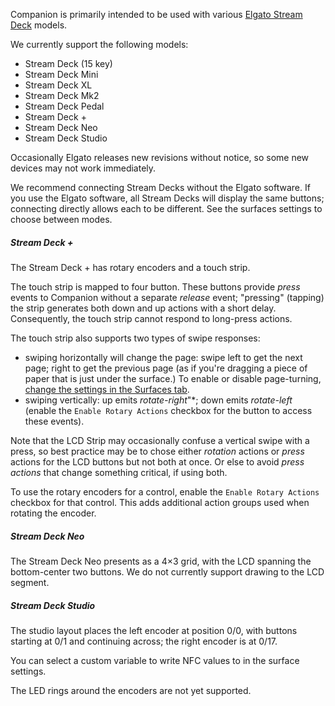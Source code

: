 Companion is primarily intended to be used with various [Elgato Stream Deck](https://www.elgato.com/en/stream-deck) models.

We currently support the following models:

- Stream Deck (15 key)
- Stream Deck Mini
- Stream Deck XL
- Stream Deck Mk2
- Stream Deck Pedal
- Stream Deck +
- Stream Deck Neo
- Stream Deck Studio

Occasionally Elgato releases new revisions without notice, so some new devices may not work immediately.

We recommend connecting Stream Decks without the Elgato software. If you use the Elgato software, all Stream Decks will display the same buttons; connecting directly allows each to be different. See the surfaces settings to choose between modes.

##### Stream Deck +

The Stream Deck + has rotary encoders and a touch strip.

The touch strip is mapped to four button. These buttons provide *press* events to Companion without a separate *release* event; "pressing" (tapping) the strip generates both down and up actions with a short delay. Consequently, the touch strip cannot respond to long-press actions.

The touch strip also supports two types of swipe responses: 
- swiping horizontally will change the page: swipe left to get the next page; right to get the previous page (as if you're dragging a piece of paper that is just under the surface.) To enable or disable page-turning, [change the settings in the Surfaces tab](#3_config/surfaces.md).
- swiping vertically: up emits *rotate-right*"*; down emits *rotate-left* (enable the `Enable Rotary Actions` checkbox for the button to access these events).

Note that the LCD Strip may occasionally confuse a vertical swipe with a press, so best practice may be to chose either *rotation* actions or *press* actions for the LCD buttons but not both at once. Or else to avoid *press actions* that change something critical, if using both.

To use the rotary encoders for a control, enable the `Enable Rotary Actions` checkbox for that control. This adds additional action groups used when rotating the encoder.

##### Stream Deck Neo

The Stream Deck Neo presents as a 4×3 grid, with the LCD spanning the bottom-center two buttons. We do not currently support drawing to the LCD segment.

##### Stream Deck Studio

The studio layout places the left encoder at position 0/0, with buttons starting at 0/1 and continuing across; the right encoder is at 0/17.

You can select a custom variable to write NFC values to in the surface settings.

The LED rings around the encoders are not yet supported.
